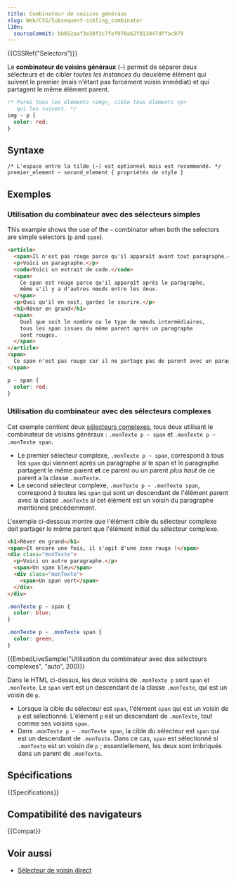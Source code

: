 ```yaml
---
title: Combinateur de voisins généraux
slug: Web/CSS/Subsequent-sibling_combinator
l10n:
  sourceCommit: bb652aaf3e38f3c7fef970a62f813047dffac879
---
```


{{CSSRef("Selectors")}}

Le **combinateur de voisins généraux** (`~`) permet de séparer deux sélecteurs et de cibler _toutes les instances_ du deuxième élément qui suivent le premier (mais n'étant pas forcément voisin immédiat) et qui partagent le même élément parent.

```css
/* Parmi tous les éléments <img>, cible tous éléments <p>
   qui les suivent. */
img ~ p {
  color: red;
}
```

## Syntaxe

```css-nolint
/* L'espace entre la tilde (~) est optionnel mais est recommendé. */
premier_element ~ second_element { propriétés de style }
```

## Exemples

### Utilisation du combinateur avec des sélecteurs simples

This example shows the use of the `~` combinator when both the selectors are simple selectors (`p` and `span`).

```html
<article>
  <span>Il n'est pas rouge parce qu'il apparaît avant tout paragraphe.</span>
  <p>Voici un paragraphe.</p>
  <code>Voici un extrait de code.</code>
  <span>
    Ce span est rouge parce qu'il apparaît après le paragraphe,
    même s'il y a d'autres nœuds entre les deux.
  </span>
  <p>Quoi qu'il en soit, gardez le sourire.</p>
  <h1>Rêver en grand</h1>
  <span>
    Quel que soit le nombre ou le type de nœuds intermédiaires,
    tous les span issues du même parent après un paragraphe
    sont rouges.
  </span>
</article>
<span>
  Ce span n'est pas rouge car il ne partage pas de parent avec un paragraphe.
</span>
```

```css
p ~ span {
  color: red;
}
```

### Utilisation du combinateur avec des sélecteurs complexes

Cet exemple contient deux [sélecteurs complexes](/fr/docs/Web/CSS/CSS_selectors/Selector_structure#selecteur_complexe), tous deux utilisant le combinateur de voisins généraux&nbsp;: `.monTexte p ~ span` et `.monTexte p ~ .monTexte span`.

- Le premier sélecteur complexe, `.monTexte p ~ span`, correspond à tous les `span` qui viennent après un paragraphe _si_ le span et le paragraphe partagent le même parent **et** ce parent ou un parent _plus haut_ de ce parent a la classe `.monTexte`.
- Le second sélecteur complexe, `.monTexte p ~ .monTexte span`, correspond à toutes les `span` qui sont un descendant de l'élément parent avec la classe `.monTexte` _si_ cet élément est un voisin du paragraphe mentionné précédemment.

L'exemple ci-dessous montre que l'élément cible du sélecteur complexe doit partager le même parent que l'élément initial du sélecteur complexe.

```html
<h1>Rêver en grand</h1>
<span>Et encore une fois, il s'agit d'une zone rouge !</span>
<div class="monTexte">
  <p>Voici un autre paragraphe.</p>
  <span>Un span bleu</span>
  <div class="monTexte">
    <span>Un span vert</span>
  </div>
</div>
```

```css
.monTexte p ~ span {
  color: blue;
}

.monTexte p ~ .monTexte span {
  color: green;
}
```

{{EmbedLiveSample("Utilisation du combinateur avec des sélecteurs complexes", "auto", 200)}}

Dans le HTML ci-dessus, les deux voisins de `.monTexte p` sont `span` et `.monTexte`. Le `span` vert est un descendant de la classe `.monTexte`, qui est un voisin de `p`.

- Lorsque la cible du sélecteur est `span`, l'élément `span` qui est un voisin de `p` est sélectionné. L'élément `p` est un descendant de `.monTexte`, tout comme ses voisins `span`.
- Dans `.monTexte p ~ .monTexte span`, la cible du sélecteur est `span` qui est un descendant de `.monTexte`. Dans ce cas, `span` est sélectionné si `.monTexte` est un voisin de `p`&nbsp;; essentiellement, les deux sont imbriqués dans un parent de `.monTexte`.

## Spécifications

{{Specifications}}

## Compatibilité des navigateurs

{{Compat}}

## Voir aussi

- [Sélecteur de voisin direct](/fr/docs/Web/CSS/Next-sibling_combinator)
